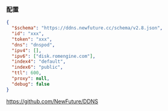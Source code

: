 ### 配置

```json
{
  "$schema": "https://ddns.newfuture.cc/schema/v2.8.json",
  "id": "xxx",
  "token": "xxx",
  "dns": "dnspod",
  "ipv4": [],
  "ipv6": ["disk.romengine.com"],
  "index4": "default",
  "index6": "public",
  "ttl": 600,
  "proxy": null,
  "debug": false
}
```

https://github.com/NewFuture/DDNS

